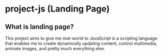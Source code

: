 # project-js (Landing Page)
## What is landing page?
This project aims to give me real-world to JavaScript is a scripting language that enables me to create dynamically updating content, control multimedia, animate images, and pretty much everything else.


